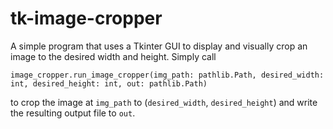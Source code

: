 # tk-image-cropper

A simple program that uses a Tkinter GUI to display and visually crop an image to the desired width and height. Simply call
```
image_cropper.run_image_cropper(img_path: pathlib.Path, desired_width: int, desired_height: int, out: pathlib.Path)
```

to crop the image at `img_path` to (`desired_width`, `desired_height`) and write the resulting output file to `out`.